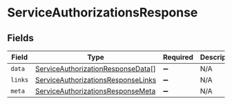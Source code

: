 # ServiceAuthorizationsResponse


## Fields

| Field                                                                                           | Type                                                                                            | Required                                                                                        | Description                                                                                     |
| ----------------------------------------------------------------------------------------------- | ----------------------------------------------------------------------------------------------- | ----------------------------------------------------------------------------------------------- | ----------------------------------------------------------------------------------------------- |
| `data`                                                                                          | [ServiceAuthorizationResponseData](../../models/shared/serviceauthorizationresponsedata.md)[]   | :heavy_minus_sign:                                                                              | N/A                                                                                             |
| `links`                                                                                         | [ServiceAuthorizationsResponseLinks](../../models/shared/serviceauthorizationsresponselinks.md) | :heavy_minus_sign:                                                                              | N/A                                                                                             |
| `meta`                                                                                          | [ServiceAuthorizationsResponseMeta](../../models/shared/serviceauthorizationsresponsemeta.md)   | :heavy_minus_sign:                                                                              | N/A                                                                                             |
